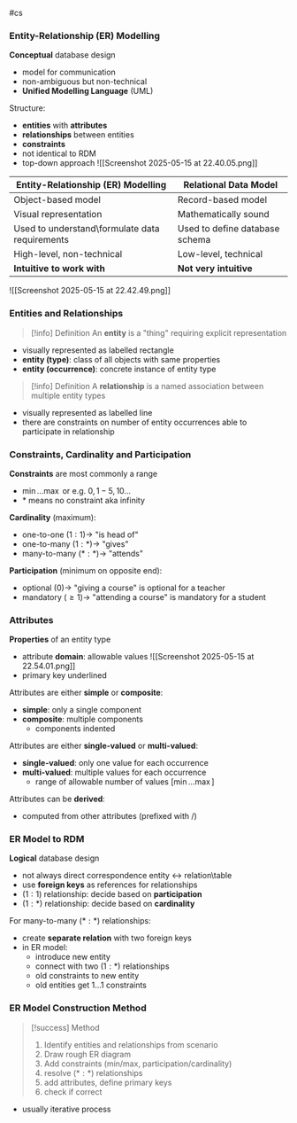 #cs 

### Entity-Relationship (ER) Modelling

**Conceptual** database design
- model for communication
- non-ambiguous but non-technical
- **Unified Modelling Language** (UML)

Structure:
- **entities** with **attributes**
- **relationships** between entities
- **constraints**
- not identical to RDM
- top-down approach
![[Screenshot 2025-05-15 at 22.40.05.png]]


| Entity-Relationship (ER) Modelling             | Relational Data Model          |
| ---------------------------------------------- | ------------------------------ |
| Object-based model                             | Record-based model             |
| Visual representation                          | Mathematically sound           |
| Used to understand\formulate data requirements | Used to define database schema |
| High-level, non-technical                      | Low-level, technical           |
| **Intuitive to work with**                     | **Not very intuitive**         |
![[Screenshot 2025-05-15 at 22.42.49.png]]

### Entities and Relationships

> [!info] Definition
> An **entity** is a "thing" requiring explicit representation
- visually represented as labelled rectangle 
- **entity (type)**: class of all objects with same properties
- **entity (occurrence)**: concrete instance of entity type

> [!info] Definition
> A **relationship** is a named association between multiple entity types
- visually represented as labelled line 
- there are constraints on number of entity occurrences able to participate in relationship

### Constraints, Cardinality and Participation

**Constraints** are most commonly a range
- $\min\dots\max$ or e.g. $0,1- 5,10\dots$
- $*$ means no constraint aka infinity

**Cardinality** (maximum):
- one-to-one $(1:1) \rightarrow$ "is head of"
- one-to-many $(1:*) \rightarrow$ "gives"
- many-to-many $(*:*) \rightarrow$ "attends"

**Participation** (minimum on opposite end):
- optional $(0) \rightarrow$ "giving a course" is optional for a teacher
- mandatory $(\geq 1) \rightarrow$ "attending a course" is mandatory for a student

### Attributes 

**Properties** of an entity type
- attribute **domain**: allowable values
![[Screenshot 2025-05-15 at 22.54.01.png]]
- primary key underlined

Attributes are either **simple** or **composite**:
- **simple**: only a single component
- **composite**: multiple components 
	- components indented

Attributes are either **single-valued** or **multi-valued**:
- **single-valued**: only one value for each occurrence
- **multi-valued**: multiple values for each occurrence
	- range of allowable number of values $[\min\dots\max]$

Attributes can be **derived**:
- computed from other attributes (prefixed with /)

### ER Model to RDM

**Logical** database design
- not always direct correspondence entity $\leftrightarrow$ relation\table
- use **foreign keys** as references for relationships
- $(1:1)$ relationship: decide based on **participation**
- $(1:*)$ relationship: decide based on **cardinality**

For many-to-many $(*:*)$ relationships:
- create **separate relation** with two foreign keys
- in ER model:
	- introduce new entity
	- connect with two $(1:*)$ relationships
	- old constraints to new entity
	- old entities get $1\dots 1$ constraints

### ER Model Construction Method

> [!success] Method
> 1. Identify entities and relationships from scenario
> 2. Draw rough ER diagram
> 3. Add constraints (min/max, participation/cardinality)
> 4. resolve $(*:*)$ relationships
> 5. add attributes, define primary keys
> 6. check if correct
- usually iterative process
